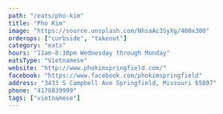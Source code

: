 ```yaml
---
path: "/eats/pho-kim"
title: "Pho Kim"
image: "https://source.unsplash.com/NhsaAc3SyXg/400x300"
orderops: ["curbside", "takeout"]
category: "eats"
hours: "11am-8:30pm Wednesday through Monday"
eatsType: "Vietnamese"
website: "http://www.phokimspringfield.com/"
facebook: "https://www.facebook.com/phokimspringfield"
address: "3433 S Campbell Ave Springfield, Missouri 65807"
phone: "4178839999"
tags: ["vietnamese"]
---
```

